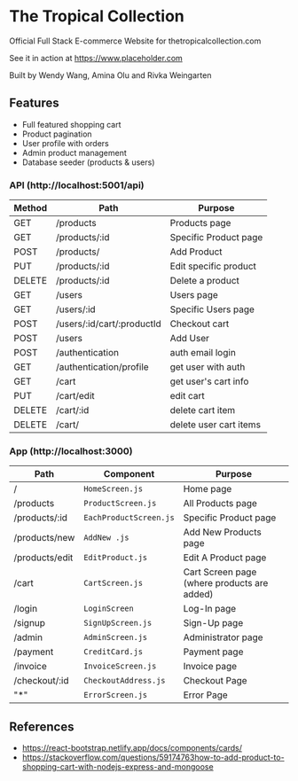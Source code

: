 # The Tropical Collection

Official Full Stack E-commerce Website for thetropicalcollection.com

See it in action at https://www.placeholder.com

Built by Wendy Wang, Amina Olu and Rivka Weingarten

## Features

- Full featured shopping cart
- Product pagination
- User profile with orders
- Admin product management
- Database seeder (products & users)

### API (http://localhost:5001/api)

| Method | Path                         | Purpose               |
| ------ | -----------------------------| --------------------- |
| GET    | /products                    | Products page         |
| GET    | /products/:id                | Specific Product page |
| POST   | /products/                   | Add Product           |
| PUT    | /products/:id                | Edit specific product |
| DELETE | /products/:id                | Delete a product      |
| GET    | /users                       | Users page            |
| GET    | /users/:id                   | Specific Users page   |
| POST   | /users/:id/cart/:productId   | Checkout cart         |
| POST   | /users                       | Add User              |
| POST   | /authentication              | auth email  login     |
| GET    | /authentication/profile      | get user  with auth   |
| GET    | /cart                        | get user's cart info  |
| PUT    | /cart/edit                   | edit cart             |
| DELETE | /cart/:id                    | delete cart item      |
| DELETE | /cart/                       | delete user cart items|



### App (http://localhost:3000)

| Path           | Component               | Purpose                                     |
| -------------- | ----------------------- | ------------------------------------------- |
| /              | `HomeScreen.js`         | Home page                                   |
| /products      | `ProductScreen.js`      | All Products page                           |
| /products/:id  | `EachProductScreen.js`  | Specific Product page                       |
| /products/new  | `AddNew .js`            | Add New Products page                       |
| /products/edit | `EditProduct.js`        | Edit A Product page                         |
| /cart          | `CartScreen.js`         | Cart Screen page (where products are added) |
| /login         | `LoginScreen`           | Log-In page                                 |
| /signup        | `SignUpScreen.js`       | Sign-Up page                                |
| /admin         | `AdminScreen.js`        | Administrator page                          |
| /payment       | `CreditCard.js`         | Payment page                                |
| /invoice       | `InvoiceScreen.js`      | Invoice page                                |
| /checkout/:id  | `CheckoutAddress.js`    | Checkout Page                               |
|  "*"           | `ErrorScreen.js`        | Error Page                                  |

## References

- https://react-bootstrap.netlify.app/docs/components/cards/
- https://stackoverflow.com/questions/59174763how-to-add-product-to-shopping-cart-with-nodejs-express-and-mongoose
